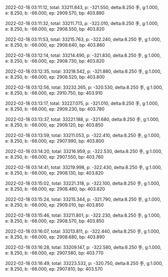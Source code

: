 2022-02-18 03:11:12, total: 33211.843, p: -321.550, delta:8.250 手, g:1.000, e: 8.250, b: -66.000, ep: 2909.570, bp: 403.890

2022-02-18 03:11:32, total: 33211.713, p: -322.010, delta:8.250 手, g:1.000, e: 8.250, b: -66.000, ep: 2908.550, bp: 403.820

2022-02-18 03:11:53, total: 33215.763, p: -322.240, delta:8.250 手, g:1.000, e: 8.250, b: -66.000, ep: 2908.640, bp: 403.860

2022-02-18 03:12:14, total: 33214.490, p: -321.830, delta:8.250 手, g:1.000, e: 8.250, b: -66.000, ep: 2908.730, bp: 403.820

2022-02-18 03:12:35, total: 33218.542, p: -321.880, delta:8.250 手, g:1.000, e: 8.250, b: -66.000, ep: 2908.520, bp: 403.800

2022-02-18 03:12:56, total: 33232.265, p: -320.530, delta:8.250 手, g:1.000, e: 8.250, b: -66.000, ep: 2910.750, bp: 403.910

2022-02-18 03:13:17, total: 33227.075, p: -321.010, delta:8.250 手, g:1.000, e: 8.250, b: -66.000, ep: 2909.230, bp: 403.780

2022-02-18 03:13:37, total: 33221.188, p: -321.680, delta:8.250 手, g:1.000, e: 8.250, b: -66.000, ep: 2909.120, bp: 403.850

2022-02-18 03:13:59, total: 33211.053, p: -322.410, delta:8.250 手, g:1.000, e: 8.250, b: -66.000, ep: 2907.990, bp: 403.800

2022-02-18 03:14:20, total: 33216.959, p: -322.530, delta:8.250 手, g:1.000, e: 8.250, b: -66.000, ep: 2907.550, bp: 403.760

2022-02-18 03:14:41, total: 33219.998, p: -322.430, delta:8.250 手, g:1.000, e: 8.250, b: -66.000, ep: 2908.130, bp: 403.820

2022-02-18 03:15:02, total: 33221.318, p: -322.100, delta:8.250 手, g:1.000, e: 8.250, b: -66.000, ep: 2908.460, bp: 403.820

2022-02-18 03:15:24, total: 33215.344, p: -321.790, delta:8.250 手, g:1.000, e: 8.250, b: -66.000, ep: 2909.010, bp: 403.850

2022-02-18 03:15:46, total: 33211.801, p: -322.230, delta:8.250 手, g:1.000, e: 8.250, b: -66.000, ep: 2908.570, bp: 403.850

2022-02-18 03:16:07, total: 33213.811, p: -322.440, delta:8.250 手, g:1.000, e: 8.250, b: -66.000, ep: 2908.680, bp: 403.890

2022-02-18 03:16:28, total: 33209.147, p: -322.580, delta:8.250 手, g:1.000, e: 8.250, b: -66.000, ep: 2907.580, bp: 403.770

2022-02-18 03:16:49, total: 33223.532, p: -320.750, delta:8.250 手, g:1.000, e: 8.250, b: -66.000, ep: 2907.810, bp: 403.570